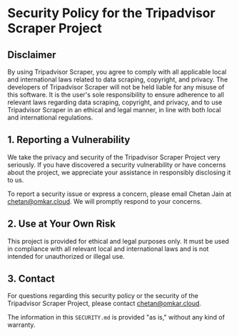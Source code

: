 
# Security Policy for the Tripadvisor Scraper Project

## Disclaimer

By using Tripadvisor Scraper, you agree to comply with all applicable local and international laws related to data scraping, copyright, and privacy. The developers of Tripadvisor Scraper will not be held liable for any misuse of this software. It is the user's sole responsibility to ensure adherence to all relevant laws regarding data scraping, copyright, and privacy, and to use Tripadvisor Scraper in an ethical and legal manner, in line with both local and international regulations.

## 1. Reporting a Vulnerability

We take the privacy and security of the Tripadvisor Scraper Project very seriously. If you have discovered a security vulnerability or have concerns about the project, we appreciate your assistance in responsibly disclosing it to us.

To report a security issue or express a concern, please email Chetan Jain at [chetan@omkar.cloud](mailto:chetan@omkar.cloud). We will promptly respond to your concerns.

## 2. Use at Your Own Risk

This project is provided for ethical and legal purposes only. It must be used in compliance with all relevant local and international laws and is not intended for unauthorized or illegal use.

## 3. Contact

For questions regarding this security policy or the security of the Tripadvisor Scraper Project, please contact [chetan@omkar.cloud](mailto:chetan@omkar.cloud).

The information in this `SECURITY.md` is provided "as is," without any kind of warranty.